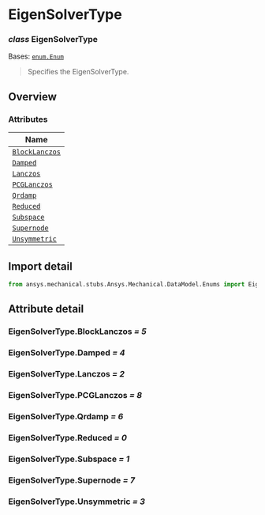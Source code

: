 # EigenSolverType

<a id="EigenSolverType"></a>

### *class* EigenSolverType

Bases: [`enum.Enum`](https://docs.python.org/3/library/enum.html#enum.Enum)

> Specifies the EigenSolverType.

> <!-- !! processed by numpydoc !! -->

<a id="overview"></a>

## Overview

### Attributes

| Name |
| --------------------------------------------------- |
| [`BlockLanczos`](#EigenSolverType.BlockLanczos) |
| [`Damped`](#EigenSolverType.Damped) |
| [`Lanczos`](#EigenSolverType.Lanczos) |
| [`PCGLanczos`](#EigenSolverType.PCGLanczos) |
| [`Qrdamp`](#EigenSolverType.Qrdamp) |
| [`Reduced`](#EigenSolverType.Reduced) |
| [`Subspace`](#EigenSolverType.Subspace) |
| [`Supernode`](#EigenSolverType.Supernode) |
| [`Unsymmetric`](#EigenSolverType.Unsymmetric) |

<a id="import-detail"></a>

## Import detail

```python
from ansys.mechanical.stubs.Ansys.Mechanical.DataModel.Enums import EigenSolverType
```

<a id="attribute-detail"></a>

## Attribute detail

<a id="EigenSolverType.BlockLanczos"></a>

### EigenSolverType.BlockLanczos *= 5*

<a id="EigenSolverType.Damped"></a>

### EigenSolverType.Damped *= 4*

<a id="EigenSolverType.Lanczos"></a>

### EigenSolverType.Lanczos *= 2*

<a id="EigenSolverType.PCGLanczos"></a>

### EigenSolverType.PCGLanczos *= 8*

<a id="EigenSolverType.Qrdamp"></a>

### EigenSolverType.Qrdamp *= 6*

<a id="EigenSolverType.Reduced"></a>

### EigenSolverType.Reduced *= 0*

<a id="EigenSolverType.Subspace"></a>

### EigenSolverType.Subspace *= 1*

<a id="EigenSolverType.Supernode"></a>

### EigenSolverType.Supernode *= 7*

<a id="EigenSolverType.Unsymmetric"></a>

### EigenSolverType.Unsymmetric *= 3*
